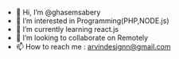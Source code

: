 - 👋 Hi, I’m @ghasemsabery
- 👀 I’m interested in Programming(PHP,NODE.js)
- 🌱 I’m currently learning react.js
- 💞️ I’m looking to collaborate on Remotely
- 📫 How to reach me : arvindesignn@gmail.com

<!---
ghasemsabery/ghasemsabery is a ✨ special ✨ repository because its `README.md` (this file) appears on your GitHub profile.
You can click the Preview link to take a look at your changes.
--->
